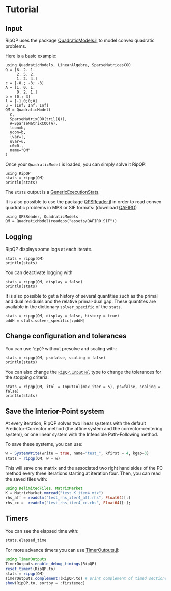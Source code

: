 # Tutorial

## Input

RipQP uses the package [QuadraticModels.jl](https://github.com/JuliaSmoothOptimizers/QuadraticModels.jl) to model
convex quadratic problems.

Here is a basic example:

```@example QM
using QuadraticModels, LinearAlgebra, SparseMatricesCOO
Q = [6. 2. 1.
     2. 5. 2.
     1. 2. 4.]
c = [-8.; -3; -3]
A = [1. 0. 1.
     0. 2. 1.]
b = [0.; 3]
l = [-1.0;0;0]
u = [Inf; Inf; Inf]
QM = QuadraticModel(
  c,
  SparseMatrixCOO(tril(Q)),
  A=SparseMatrixCOO(A),
  lcon=b,
  ucon=b,
  lvar=l,
  uvar=u,
  c0=0.,
  name="QM"
)
```

Once your `QuadraticModel` is loaded, you can simply solve it RipQP:

```@example QM
using RipQP
stats = ripqp(QM)
println(stats)
```

The `stats` output is a
[GenericExecutionStats](https://jso.dev/SolverCore.jl/dev/reference/#SolverCore.GenericExecutionStats).

It is also possible to use the package [QPSReader.jl](https://github.com/JuliaSmoothOptimizers/QPSReader.jl) in order to
read convex quadratic problems in MPS or SIF formats: (download [QAFIRO](https://raw.githubusercontent.com/JuliaSmoothOptimizers/RipQP.jl/main/test/QAFIRO.SIF))

```@example QM
using QPSReader, QuadraticModels
QM = QuadraticModel(readqps("assets/QAFIRO.SIF"))
```

## Logging

RipQP displays some logs at each iterate.

```@example QM
stats = ripqp(QM)
println(stats)
```

You can deactivate logging with

```@example QM
stats = ripqp(QM, display = false)
println(stats)
```

It is also possible to get a history of several quantities such as the primal and dual residuals and the relative primal-dual gap. These quantites are available in the dictionary `solver_specific` of the `stats`.

```@example QM
stats = ripqp(QM, display = false, history = true)
pddH = stats.solver_specific[:pddH]
```

## Change configuration and tolerances

You can use `RipQP` without presolve and scaling with:

```@example QM
stats = ripqp(QM, ps=false, scaling = false)
println(stats)
```

You can also change the [`RipQP.InputTol`](https://jso.dev/RipQP.jl/stable/API/#RipQP.InputTol) type to change the tolerances for the stopping criteria:

```@example QM
stats = ripqp(QM, itol = InputTol(max_iter = 5), ps=false, scaling = false)
println(stats)
```

## Save the Interior-Point system

At every iteration, RipQP solves two linear systems with the default Predictor-Corrector method (the affine system and the corrector-centering system), or one linear system with the Infeasible Path-Following method.

To save these systems, you can use:

```julia
w = SystemWrite(write = true, name="test_", kfirst = 4, kgap=3)
stats = ripqp(QM, w = w)
```

This will save one matrix and the associated two right hand sides of the PC method every three iterations starting at iteration four.
Then, you can read the saved files with:

```julia
using DelimitedFiles, MatrixMarket
K = MatrixMarket.mmread("test_K_iter4.mtx")
rhs_aff = readdlm("test_rhs_iter4_aff.rhs", Float64)[:]
rhs_cc =  readdlm("test_rhs_iter4_cc.rhs", Float64)[:];
```

## Timers

You can see the elapsed time with:

```julia
stats.elapsed_time
```

For more advance timers you can use [TimerOutputs.jl](https://github.com/KristofferC/TimerOutputs.jl):

```julia
using TimerOutputs
TimerOutputs.enable_debug_timings(RipQP)
reset_timer!(RipQP.to)
stats = ripqp(QM)
TimerOutputs.complement!(RipQP.to) # print complement of timed sections
show(RipQP.to, sortby = :firstexec)
```
